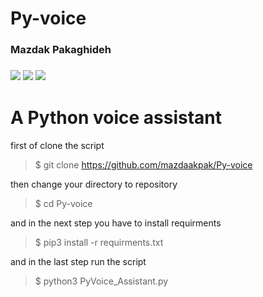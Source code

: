 <h1>Py-voice</h1>
<h3>Mazdak Pakaghideh<h3/>

![](https://img.shields.io/github/stars/mazdakpak/admin-panel-finder?style=plastic) ![](https://img.shields.io/github/watchers/mazdakpak/admin-panel-finder?style=plastic) ![](https://img.shields.io/github/forks/mazdakpak/admin-panel-finder?style=plastic)


<h1>A Python voice assistant</h1>

first of clone the script
> $ git clone https://github.com/mazdaakpak/Py-voice

then change your directory to repository
> $ cd Py-voice

and in the next step you have to install requirments
> $ pip3 install -r requirments.txt

and in the last step run the script
> $ python3 PyVoice_Assistant.py

